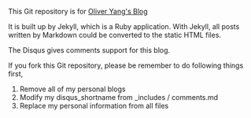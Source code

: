 This Git repository is for [Oliver Yang's Blog](http://yangoliver.github.io)

It is built up by Jekyll, which is a Ruby application. With Jekyll, all posts
written by Markdown could be converted to the static HTML files.

The Disqus gives comments support for this blog.

If you fork this Git repository, please be remember to do following things first,

1. Remove all of my personal blogs
2. Modify my disqus_shortname from _includes / comments.md
3. Replace my personal information from all files
